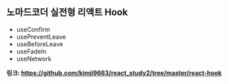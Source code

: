 ## 노마드코더 실전형 리액트 Hook
- useConfirm
- usePreventLeave
- useBeforeLeave
- useFadeIn
- useNetwork

**링크: https://github.com/kimji9663/react_study2/tree/master/react-hook**
